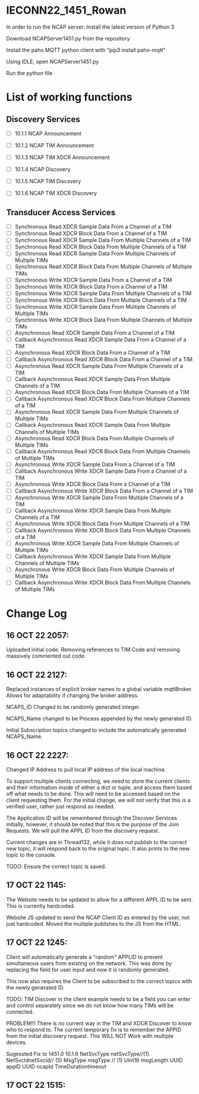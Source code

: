 # IECONN22_1451_Rowan

In order to run the NCAP server:
  Install the latest version of Python 3

  Download NCAPServer1451.py from the repository

  Install the paho MQTT python client with "pip3 install paho-mqtt"

  Using IDLE, open NCAPServer1451.py

  Run the python file

# List of working functions
## Discovery Services
- [ ] 10.1.1 NCAP Announcement
- [ ] 10.1.2 NCAP TIM Announcement
- [ ] 10.1.3 NCAP TIM XDCR Announcement
- [ ] 10.1.4 NCAP Discovery
- [ ] 10.1.5 NCAP TIM Discovery
- [ ] 10.1.6 NCAP TIM XDCR Discovery


## Transducer Access Services
- [ ] Synchronous Read XDCR Sample Data From a Channel of a TIM
- [ ] Synchronous Read XDCR Block Data From a Channel of a TIM
- [ ] Synchronous Read XDCR Sample Data From Multiple Channels of a TIM
- [ ] Synchronous Read XDCR Block Data From Multiple Channels of a TIM
- [ ] Synchronous Read XDCR Sample Data From Multiple Channels of Multiple TIMs
- [ ] Synchronous Read XDCR Block Data From Multiple Channels of Multiple TIMs
- [ ] Synchronous Write XDCR Sample Data From a Channel of a TIM
- [ ] Synchronous Write XDCR Block Data From a Channel of a TIM
- [ ] Synchronous Write XDCR Sample Data From Multiple Channels of a TIM
- [ ] Synchronous Write XDCR Block Data From Multiple Channels of a TIM
- [ ] Synchronous Write XDCR Sample Data From Multiple Channels of Multiple TIMs
- [ ] Synchronous Write XDCR Block Data From Multiple Channels of Multiple TIMs
- [ ] Asynchronous Read XDCR Sample Data From a Channel of a TIM
- [ ] Callback Asynchronous Read XDCR Sample Data From a Channel of a TIM
- [ ] Asynchronous Read XDCR Block Data From a Channel of a TIM
- [ ] Callback Asynchronous Read XDCR Block Data From a Channel of a TIM
- [ ] Asynchronous Read XDCR Sample Data From Multiple Channels of a TIM
- [ ] Callback Asynchronous Read XDCR Sample Data From Multiple Channels of a TIM
- [ ] Asynchronous Read XDCR Block Data From Multiple Channels of a TIM
- [ ] Callback Asynchronous Read XDCR Block Data From Multiple Channels of a TIM
- [ ] Asynchronous Read XDCR Sample Data From Multiple Channels of Multiple TIMs
- [ ] Callback Asynchronous Read XDCR Sample Data From Multiple Channels of Multiple TIMs
- [ ] Asynchronous Read XDCR Block Data From Multiple Channels of Multiple TIMs
- [ ] Callback Asynchronous Read XDCR Block Data From Multiple Channels of Multiple TIMs
- [ ] Asynchronous Write XDCR Sample Data From a Channel of a TIM
- [ ] Callback Asynchronous Write XDCR Sample Data From a Channel of a TIM
- [ ] Asynchronous Write XDCR Block Data From a Channel of a TIM
- [ ] Callback Asynchronous Write XDCR Block Data From a Channel of a TIM
- [ ] Asynchronous Write XDCR Sample Data From Multiple Channels of a TIM
- [ ] Callback Asynchronous Write XDCR Sample Data From Multiple Channels of a TIM
- [ ] Asynchronous Write XDCR Block Data From Multiple Channels of a TIM
- [ ] Callback Asynchronous Write XDCR Block Data From Multiple Channels of a TIM
- [ ] Asynchronous Write XDCR Sample Data From Multiple Channels of Multiple TIMs
- [ ] Callback Asynchronous Write XDCR Sample Data From Multiple Channels of Multiple TIMs
- [ ] Asynchronous Write XDCR Block Data From Multiple Channels of Multiple TIMs
- [ ] Callback Asynchronous Write XDCR Block Data From Multiple Channels of Multiple TIMs

# Change Log
## 16 OCT 22 2057:
Uploaded initial code. Removing references to TIM Code and removing massively commented out code.

## 16 OCT 22 2127:
Replaced instances of explicit broker names to a global variable mqttBroker. Allows for adaptability if changing the broker address.

NCAPS_ID Changed to be randomly generated integer.

NCAPS_Name changed to be Process appended by the newly generated ID.

Initial Subscription topics changed to include the automatically generated NCAPS_Name.

## 16 OCT 22 2227:
Changed IP Address to pull local IP address of the local machine.

To support multiple clients connecting, we need to store the current clients and their information inside of either a dict or tuple, and access them based off what needs to be done. This will need to be accessed based on the client requesting them. For the initial change, we will not verify that this is a verified user, rather just respond as needed.

The Application ID will be remembered through the Discover Services initially, however, it should be noted that this is the purpose of the Join Requests. We will pull the APPL ID from the discovery request.

Current changes are in Thread132, while it does not publish to the correct new topic, it will respond back to the original topic. It also prints to the new topic to the console.

TODO: Ensure the correct topic is saved.

## 17 OCT 22 1145:
The Website needs to be updated to allow for a different APPL ID to be sent. This is currently hardcoded.

Website JS updated to send the NCAP Client ID as entered by the user, not just hardcoded. Moved the multiple publishes to the JS from the HTML.


## 17 OCT 22 1245:
Client will automatically generate a "random" APPLID to prevent simultaneous users from existing on the network. This was done by replacing the field for user input and now it is randomly generated.

This now also requires the Client to be subscribed to the correct topics with the newly generated ID.

TODO: TIM Discover in the client example needs to be a field you can enter and control separately since we do not know how many TIMs will be connected.

PROBLEM!!!
There is no current way in the TIM and XDCR Discover to know who to respond to. The current temporary fix is to remember the APPID from the initial discovery request. This WILL NOT Work with multiple devices.

Sugessted Fix to 1451.0 10.1.6
NetSvcType netSvcType//(1)
NetSvcIdnetSvcId// (5)
MsgType msgType // (1)
UInt16 msgLength
UUID appID
UUID ncapId
TimeDurationtimeout

## 17 OCT 22 1515:
